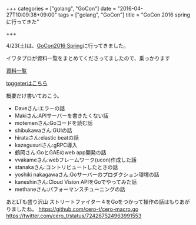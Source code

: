 +++
categories = ["golang", "GoCon"]
date = "2016-04-27T10:09:38+09:00"
tags = ["golang", "GoCon"]
title = "GoCon 2016 springに行ってきた"

+++

4/23(土)は、<a href="http://gocon.connpass.com/event/27521/" target="_blank">GoCon2016 Spring</a>に行ってきました。


イワタプロが資料一覧をまとめてくださってましたので、乗っかります

<a href="https://plus.google.com/u/0/+RyujiIwata/posts/HhX5U6Y9gDm" target="_blank">資料一覧</a>

<a href="http://togetter.com/li/966103" target="_blank">toggeterはこちら</a>

概要だけ書いておこう。


* Daveさん:エラーの話
* Makiさん:APIサーバーを書きたくない話
* motemenさん:Goコードを読む話
* shibukawaさん:GUIの話
* hirataさん:elastic beatの話
* kazegusuriさん:gRPC導入
* 鶴岡さん:GoとGAEのweb app開発の話
* vvakameさん:webフレームワーク(ucon)作成した話
* stanakaさん:コントリビュートしたときの話
* yoshiki nakagawaさん:Goサーバーのプロダクション環境の話
* kaneshinさん:Cloud Vision APIをGoでやってみた話
* methaneさん:パフォーマンスチューニングの話

あとLTも盛り沢山
ストリートファイター４をGoをつかって操作の話はもりあがりましたね。
https://github.com/cero-t/cero-macro.go
https://twitter.com/cero_t/status/724267524963991553



